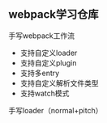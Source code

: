 ## webpack学习仓库

手写webpack工作流

- 支持自定义loader
- 支持自定义plugin
- 支持多entry
- 支持自定义解析文件类型
- 支持watch模式

手写loader（normal+pitch）
